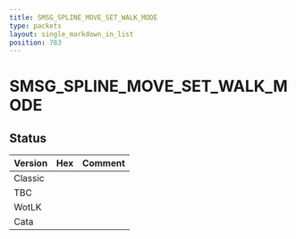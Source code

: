 ```yaml
---
title: SMSG_SPLINE_MOVE_SET_WALK_MODE
type: packets
layout: single_markdown_in_list
position: 783
---
```


# SMSG_SPLINE_MOVE_SET_WALK_MODE

## Status

Version | Hex | Comment
---------- | ---------- | ---------- 
Classic |  |  
TBC |  |  
WotLK |  |  
Cata |  |  

